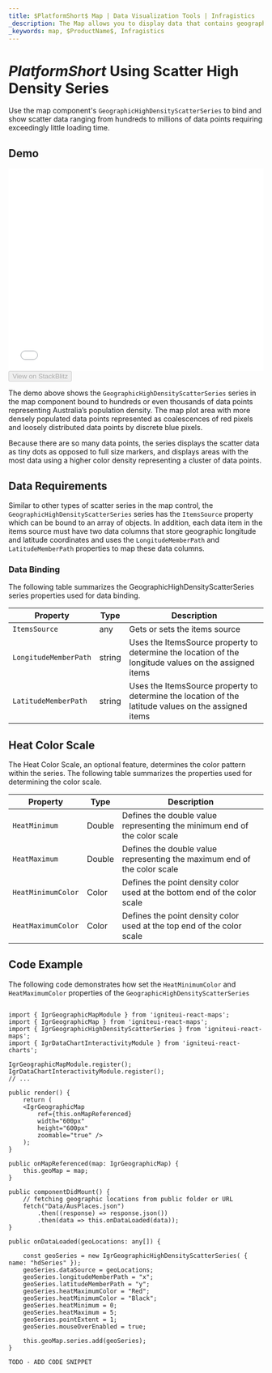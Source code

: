 ```yaml
---
title: $PlatformShort$ Map | Data Visualization Tools | Infragistics
_description: The Map allows you to display data that contains geographic locations from view models or geo-spatial data loaded from shape files on geographic imagery maps.View the demo, dependencies, usage and toolbar for more information.
_keywords: map, $ProductName$, Infragistics
---
```

# $PlatformShort$ Using Scatter High Density Series

Use the map component's `GeographicHighDensityScatterSeries` to bind and show scatter data ranging from hundreds to millions of data points requiring exceedingly little loading time.

## Demo

<div class="sample-container loading" style="height: 400px">
    <iframe id="geo-map-type-scatter-density-series-iframe" src='{environment:dvDemosBaseUrl}/maps/geo-map-type-scatter-density-series' width="100%" height="100%" seamless frameBorder="0" onload="onXPlatSampleIframeContentLoaded(this);"></iframe>
</div>
<div>
    <button data-localize="stackblitz" disabled class="stackblitz-btn"   data-iframe-id="geo-map-type-scatter-density-series-iframe" data-demos-base-url="{environment:dvDemosBaseUrl}">View on StackBlitz
    </button>
</div>

<div class="divider--half"></div>

The demo above shows the `GeographicHighDensityScatterSeries` series in the map component bound to hundreds or even thousands of data points representing Australia’s population density. The map plot area with more densely populated data points represented as coalescences of red pixels and loosely distributed data points by discrete blue pixels.

Because there are so many data points, the series displays the scatter data as tiny dots as opposed to full size markers, and displays areas with the most data using a higher color density representing a cluster of data points.

## Data Requirements
Similar to other types of scatter series in the map control, the `GeographicHighDensityScatterSeries` series has the `ItemsSource` property which can be bound to an array of objects. In addition, each data item in the items source must have two data columns that store geographic longitude and latitude coordinates and uses the `LongitudeMemberPath` and `LatitudeMemberPath` properties to map these data columns.

### Data Binding
The following table summarizes the GeographicHighDensityScatterSeries series properties used for data binding.

Property|Type|Description
---|---|---
`ItemsSource`|any|Gets or sets the items source
`LongitudeMemberPath`|string|Uses the ItemsSource property to determine the location of the longitude values on the assigned items
`LatitudeMemberPath`|string|Uses the ItemsSource property to determine the location of the latitude values on the assigned items

## Heat Color Scale
The Heat Color Scale, an optional feature, determines the color pattern within the series. The following table summarizes the properties used for determining the color scale.

Property |Type|Description
---|---|---
`HeatMinimum`|Double|Defines the double value representing the minimum end of the color scale
`HeatMaximum`|Double|Defines the double value representing the maximum end of the color scale
`HeatMinimumColor`|Color|Defines the point density color used at the bottom end of the color scale
`HeatMaximumColor`|Color|Defines the point density color used at the top end of the color scale

## Code Example

The following code demonstrates how set the `HeatMinimumColor` and `HeatMaximumColor` properties of the `GeographicHighDensityScatterSeries`

<!-- React -->
```tsx

import { IgrGeographicMapModule } from 'igniteui-react-maps';
import { IgrGeographicMap } from 'igniteui-react-maps';
import { IgrGeographicHighDensityScatterSeries } from 'igniteui-react-maps';
import { IgrDataChartInteractivityModule } from 'igniteui-react-charts';

IgrGeographicMapModule.register();
IgrDataChartInteractivityModule.register();
// ...

public render() {
    return (
    <IgrGeographicMap
        ref={this.onMapReferenced}
        width="600px"
        height="600px"
        zoomable="true" />
    );
}

public onMapReferenced(map: IgrGeographicMap) {
    this.geoMap = map;
}

public componentDidMount() {
    // fetching geographic locations from public folder or URL
    fetch("Data/AusPlaces.json")
        .then((response) => response.json())
        .then(data => this.onDataLoaded(data));
}

public onDataLoaded(geoLocations: any[]) {

    const geoSeries = new IgrGeographicHighDensityScatterSeries( { name: "hdSeries" });
    geoSeries.dataSource = geoLocations;
    geoSeries.longitudeMemberPath = "x";
    geoSeries.latitudeMemberPath = "y";
    geoSeries.heatMaximumColor = "Red";
    geoSeries.heatMinimumColor = "Black";
    geoSeries.heatMinimum = 0;
    geoSeries.heatMaximum = 5;
    geoSeries.pointExtent = 1;
    geoSeries.mouseOverEnabled = true;

    this.geoMap.series.add(geoSeries);
}
```

<!-- Angular -->
```html
TODO - ADD CODE SNIPPET
```


